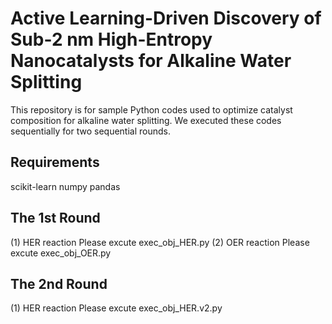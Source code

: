 # Active Learning-Driven Discovery of Sub-2 nm High-Entropy Nanocatalysts for Alkaline Water Splitting 

This repository is for sample Python codes used to optimize catalyst composition for alkaline water splitting. We executed these codes sequentially for two sequential rounds. 

Requirements
---------
scikit-learn
numpy
pandas

The 1st Round
---------
(1) HER reaction
Please excute exec_obj_HER.py
(2) OER reaction
Please excute exec_obj_OER.py

The 2nd Round 
---------
(1) HER reaction
Please excute exec_obj_HER.v2.py
